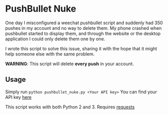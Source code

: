 PushBullet Nuke
===============

One day I misconfigured a weechat pushbullet script and suddenly had 350 pushes in my account and no way to delete them.
My phone crashed when pushbullet started to display them, and through the website or the desktop application I could 
only delete them one by one.

I wrote this script to solve this issue, sharing it with the hope that it might help someone else with the same problem.

**WARNING**: This script will delete **every push** in your account.

Usage
-----

Simply run `python pushbullet_nuke.py <Your API key>`
You can find your API key [here](https://www.pushbullet.com/account)

This script works with both Python 2 and 3. Requires [requests](https://pypi.python.org/pypi/requests)